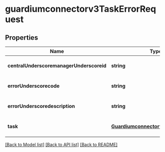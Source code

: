 # guardiumconnectorv3TaskErrorRequest

## Properties
Name | Type | Description | Notes
------------ | ------------- | ------------- | -------------
**centralUnderscoremanagerUnderscoreid** | **string** |  | [optional] [default to null]
**errorUnderscorecode** | **string** |  | [optional] [default to null]
**errorUnderscoredescription** | **string** |  | [optional] [default to null]
**task** | [**Guardiumconnectorv3TaskDefinition**](Guardiumconnectorv3TaskDefinition.md) |  | [optional] [default to null]

[[Back to Model list]](../README.md#documentation-for-models) [[Back to API list]](../README.md#documentation-for-api-endpoints) [[Back to README]](../README.md)



